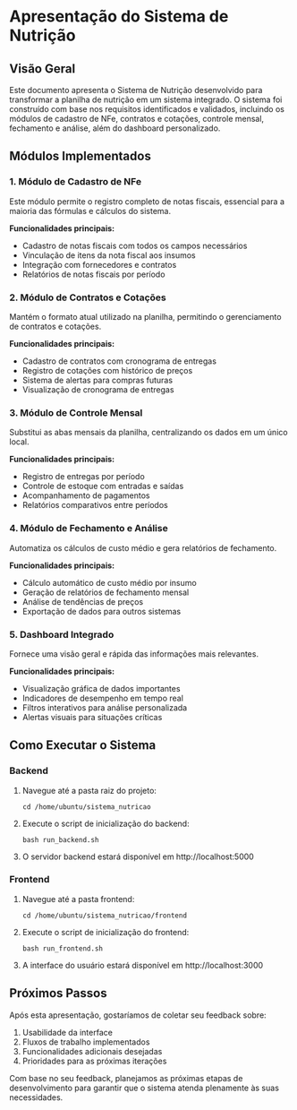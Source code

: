 # Apresentação do Sistema de Nutrição

## Visão Geral

Este documento apresenta o Sistema de Nutrição desenvolvido para transformar a planilha de nutrição em um sistema integrado. O sistema foi construído com base nos requisitos identificados e validados, incluindo os módulos de cadastro de NFe, contratos e cotações, controle mensal, fechamento e análise, além do dashboard personalizado.

## Módulos Implementados

### 1. Módulo de Cadastro de NFe

Este módulo permite o registro completo de notas fiscais, essencial para a maioria das fórmulas e cálculos do sistema.

**Funcionalidades principais:**
- Cadastro de notas fiscais com todos os campos necessários
- Vinculação de itens da nota fiscal aos insumos
- Integração com fornecedores e contratos
- Relatórios de notas fiscais por período

### 2. Módulo de Contratos e Cotações

Mantém o formato atual utilizado na planilha, permitindo o gerenciamento de contratos e cotações.

**Funcionalidades principais:**
- Cadastro de contratos com cronograma de entregas
- Registro de cotações com histórico de preços
- Sistema de alertas para compras futuras
- Visualização de cronograma de entregas

### 3. Módulo de Controle Mensal

Substitui as abas mensais da planilha, centralizando os dados em um único local.

**Funcionalidades principais:**
- Registro de entregas por período
- Controle de estoque com entradas e saídas
- Acompanhamento de pagamentos
- Relatórios comparativos entre períodos

### 4. Módulo de Fechamento e Análise

Automatiza os cálculos de custo médio e gera relatórios de fechamento.

**Funcionalidades principais:**
- Cálculo automático de custo médio por insumo
- Geração de relatórios de fechamento mensal
- Análise de tendências de preços
- Exportação de dados para outros sistemas

### 5. Dashboard Integrado

Fornece uma visão geral e rápida das informações mais relevantes.

**Funcionalidades principais:**
- Visualização gráfica de dados importantes
- Indicadores de desempenho em tempo real
- Filtros interativos para análise personalizada
- Alertas visuais para situações críticas

## Como Executar o Sistema

### Backend

1. Navegue até a pasta raiz do projeto:
   ```
   cd /home/ubuntu/sistema_nutricao
   ```

2. Execute o script de inicialização do backend:
   ```
   bash run_backend.sh
   ```

3. O servidor backend estará disponível em http://localhost:5000

### Frontend

1. Navegue até a pasta frontend:
   ```
   cd /home/ubuntu/sistema_nutricao/frontend
   ```

2. Execute o script de inicialização do frontend:
   ```
   bash run_frontend.sh
   ```

3. A interface do usuário estará disponível em http://localhost:3000

## Próximos Passos

Após esta apresentação, gostaríamos de coletar seu feedback sobre:

1. Usabilidade da interface
2. Fluxos de trabalho implementados
3. Funcionalidades adicionais desejadas
4. Prioridades para as próximas iterações

Com base no seu feedback, planejamos as próximas etapas de desenvolvimento para garantir que o sistema atenda plenamente às suas necessidades.
